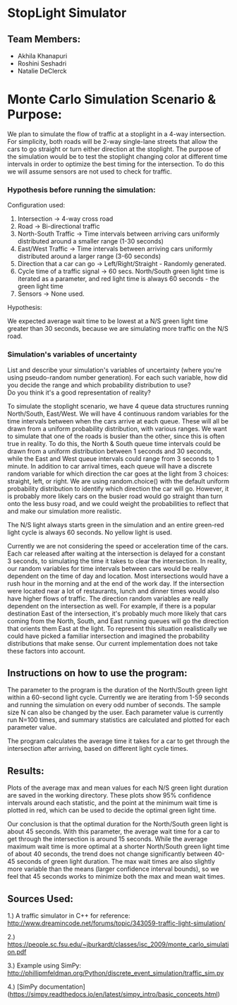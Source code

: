 # StopLight Simulator

## Team Members:

* Akhila Khanapuri
* Roshini Seshadri
* Natalie DeClerck

# Monte Carlo Simulation Scenario & Purpose:
We plan to simulate the flow of traffic at a stoplight in a 4-way intersection. For simplicity, both roads will be 2-way single-lane streets that allow the cars to go straight or turn either direction at the stoplight.
The purpose of the simulation would be to test the stoplight changing color at different time intervals in order to optimize the best timing for the intersection. To do this we will assume sensors are not used to check for traffic. 

### Hypothesis before running the simulation:
Configuration used:

1)  Intersection -> 4-way cross road
2)  Road -> Bi-directional traffic 
3)  North-South Traffic -> Time intervals between arriving cars uniformly distributed around a smaller range (1-30 seconds)
4)  East/West Traffic -> Time intervals between arriving cars uniformly distributed around a larger range (3-60 seconds)
5)  Direction that a car can go -> Left/Right/Straight - Randomly generated.
6)  Cycle time of a traffic signal -> 60 secs. North/South green light time is iterated as a parameter, and red light time is always 60 seconds - the green light time
7)  Sensors -> None used.

Hypothesis:

We expected average wait time to be lowest at a N/S green light time greater than 30 seconds, because we are simulating more traffic on the N/S road.


### Simulation's variables of uncertainty
List and describe your simulation's variables of uncertainty (where you're using pseudo-random number generation). 
For each such variable, how did you decide the range and which probability distribution to use?  
Do you think it's a good representation of reality?

To simulate the stoplight scenario, we have 4 queue data structures running North/South, East/West.
We will have 4 continuous random variables for the time intervals between when the cars arrive at each queue. These will all be drawn from a uniform probability distribution, with various ranges.
We want to simulate that one of the roads is busier than the other, since this is often true in reality. To do this, the North & South queue time intervals could be drawn from a uniform distribution between 1 seconds and 30 seconds, while the East and West queue intervals could range from 3 seconds to 1 minute.
In addition to car arrival times, each queue will have a discrete random variable for which direction the car goes at the light from 3 choices: straight, left, or right. We are using random.choice() with the default uniform probability distribution to identify which direction the car will go.
However, it is probably more likely cars on the busier road would go straight than turn onto the less busy road, and we could weight the probabilities to reflect that and make our simulation more realistic.

The N/S light always starts green in the simulation and an entire green-red light cycle is always 60 seconds. No yellow light is used.

Currently we are not considering the speed or acceleration time of the cars. Each car released after waiting at the intersection is delayed for a constant 3 seconds, to simulating the time it takes to clear the intersection.
In reality, our random variables for time intervals between cars would be really dependent on the time of day and location. Most intersections would have a rush hour in the morning and at the end of the work day. If the intersection were located near a lot of restaurants, lunch and dinner times would also have higher flows of traffic.
The direction random variables are really dependent on the intersection as well. For example, if there is a popular destination East of the intersection, it's probably much more likely that cars coming from the North, South, and East running queues will go the direction that orients them East at the light.
To represent this situation realistically we could have picked a familiar intersection and imagined the probability distributions that make sense. Our current implementation does not take these factors into account.


## Instructions on how to use the program:
The parameter to the program is the duration of the North/South green light within a 60-second light cycle. Currently we are iterating from 1-59 seconds and running the simulation on every odd number of seconds.
The sample size N can also be changed by the user. Each parameter value is currently run N=100 times, and summary statistics are calculated and plotted for each parameter value.

The program calculates the average time it takes for a car to get through the intersection after arriving, based on different light cycle times.

## Results:
Plots of the average max and mean values for each N/S green light duration are saved in the working directory.
These plots show 95% confidence intervals around each statistic, and the point at the minimum wait time is plotted in red, which can be used to decide the optimal green light time.

Our conclusion is that the optimal duration for the North/South green light is about 45 seconds. With this parameter, the average wait time for a car to get through the intersection is around 15 seconds.
While the average maximum wait time is more optimal at a shorter North/South green light time of about 40 seconds, the trend does not change significantly between 40-45 seconds of green light duration.
The max wait times are also slightly more variable than the means (larger confidence interval bounds), so we feel that 45 seconds works to minimize both the max and mean wait times.


## Sources Used:

1.) A traffic simulator in C++ for reference:
  <http://www.dreamincode.net/forums/topic/343059-traffic-light-simulation/>
  
2.) https://people.sc.fsu.edu/~jburkardt/classes/isc_2009/monte_carlo_simulation.pdf

3.) Example using SimPy: http://phillipmfeldman.org/Python/discrete_event_simulation/traffic_sim.py

4.) [SimPy documentation] (https://simpy.readthedocs.io/en/latest/simpy_intro/basic_concepts.html)
